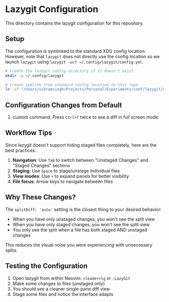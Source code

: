 # Lazygit Configuration

This directory contains the lazygit configuration for this repository.

## Setup

The configuration is symlinked to the standard XDG config location:
However, note that `lazygit` does not directly use the config location so we launch `lazygit` using
`lazygit -ucf ~/.config/lazygit/config.yml`.

```bash
# Create the lazygit config directory if it doesn't exist
mkdir -p ~/.config/lazygit

# Create symlink from standard config location to this repo
ln -sf "/Users/vikramsingh/Projects/Personal/Experiments/conf/lazygit/config.yml" ~/.config/lazygit/config.yml
```

## Configuration Changes from Default

1. <c-f> custom command. Press `Ctrl+f` twice to see a diff in full screen mode. 

## Workflow Tips

Since lazygit doesn't support hiding staged files completely, here are the best practices:

1. **Navigation**: Use `Tab` to switch between "Unstaged Changes" and "Staged Changes" sections
2. **Staging**: Use `Space` to stage/unstage individual files
3. **View modes**: Use `+` to expand panels for better visibility
4. **File focus**: Arrow keys to navigate between files

## Why These Changes?

The `splitDiff: 'auto'` setting is the closest thing to your desired behavior:
- When you have only unstaged changes, you won't see the split view
- When you have only staged changes, you won't see the split view
- You only see the split when a file has both staged AND unstaged changes

This reduces the visual noise you were experiencing with unnecessary splits.

## Testing the Configuration

1. Open lazygit from within Neovim: `<leader>lg` or `:LazyGit`
2. Make some changes to files (unstaged only)
3. You should see a cleaner single-pane diff view
4. Stage some files and notice the interface adapts
